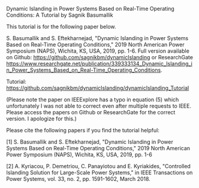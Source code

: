 Dynamic Islanding in Power Systems Based on Real-Time Operating Conditions: A Tutorial by Sagnik Basumallik

This tutorial is for the following paper below.

S. Basumallik and S. Eftekharnejad, "Dynamic Islanding in Power Systems Based on Real-Time Operating Conditions," 2019 North American Power Symposium (NAPS), Wichita, KS, USA, 2019, pp. 1-6.
Full version available on Github: https://github.com/sagnikbm/dynamicIslanding or ResearchGate https://www.researchgate.net/publication/339333134_Dynamic_Islanding_in_Power_Systems_Based_on_Real-Time_Operating_Conditions.

Tutorial: https://github.com/sagnikbm/dynamicIslanding/dynamicIslanding_Tutorial

(Please note the paper on IEEExplore has a typo in equation (5) which unfortunately I was not able to correct even after multiple requests to IEEE. Please access the papers on Github or ResearchGate for the correct version. I apologize for this.)

Please cite the following papers if you find the tutorial helpful:

[1] S. Basumallik and S. Eftekharnejad, "Dynamic Islanding in Power Systems Based on Real-Time Operating Conditions," 2019 North American Power Symposium (NAPS), Wichita, KS, USA, 2019, pp. 1-6

[2] A. Kyriacou, P. Demetriou, C. Panayiotou and E. Kyriakides, "Controlled Islanding Solution for Large-Scale Power Systems," in IEEE Transactions on Power Systems, vol. 33, no. 2, pp. 1591-1602, March 2018.
